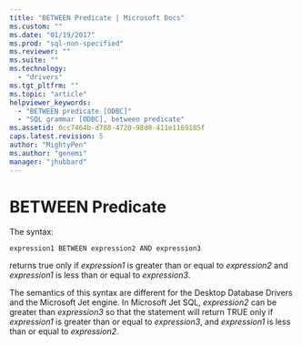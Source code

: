 ```yaml
---
title: "BETWEEN Predicate | Microsoft Docs"
ms.custom: ""
ms.date: "01/19/2017"
ms.prod: "sql-non-specified"
ms.reviewer: ""
ms.suite: ""
ms.technology: 
  - "drivers"
ms.tgt_pltfrm: ""
ms.topic: "article"
helpviewer_keywords: 
  - "BETWEEN predicate [ODBC]"
  - "SQL grammar [ODBC], between predicate"
ms.assetid: 0cc7464b-d788-4720-98d8-411e1169185f
caps.latest.revision: 5
author: "MightyPen"
ms.author: "genemi"
manager: "jhubbard"
---
```

# BETWEEN Predicate
The syntax:  
  
```  
expression1 BETWEEN expression2 AND expression3  
```  
  
 returns true only if *expression1* is greater than or equal to *expression2* and *expression1* is less than or equal to *expression3*.  
  
 The semantics of this syntax are different for the Desktop Database Drivers and the Microsoft Jet engine. In Microsoft Jet SQL, *expression2* can be greater than *expression3* so that the statement will return TRUE only if *expression1* is greater than or equal to *expression3*, and *expression1* is less than or equal to *expression2*.